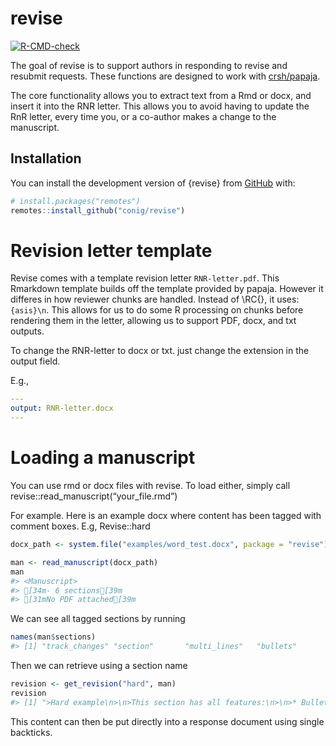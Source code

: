 
<!-- README.md is generated from README.Rmd. Please edit that file -->

# revise

<!-- badges: start -->

[![R-CMD-check](https://github.com/conig/revise/workflows/R-CMD-check/badge.svg)](https://github.com/conig/revise/actions)
<!-- badges: end -->

The goal of revise is to support authors in responding to revise and
resubmit requests. These functions are designed to work with
[crsh/papaja](https://github.com/crsh/papaja).

The core functionality allows you to extract text from a Rmd or docx, and insert it into the RNR letter.
This allows you to avoid having to update the RnR letter, every time you, or a co-author makes a change to the manuscript.

## Installation

You can install the development version of {revise} from
[GitHub](https://github.com/conig/revise) with:

``` r
# install.packages("remotes")
remotes::install_github("conig/revise")
```

# Revision letter template

Revise comes with a template revision letter `RNR-letter.pdf`.
This Rmarkdown template builds off the template provided by papaja.
However it differes in how reviewer chunks are handled. Instead of \RC{}, it uses: ```{asis}\n```.
This allows for us to do some R processing on chunks before rendering them in the letter, allowing us to support PDF, docx, and txt outputs.

To change the RNR-letter to docx or txt. just change the extension in the output field.

E.g.,

```yaml
---
output: RNR-letter.docx
---
```

# 


# Loading a manuscript

You can use rmd or docx files with revise. To load either, simply call
revise::read_manuscript(“your_file.rmd”)

For example. Here is an example docx where content has been tagged with
comment boxes. E.g, Revise::hard

``` r
docx_path <- system.file("examples/word_test.docx", package = "revise")

man <- read_manuscript(docx_path)
man
#> <Manuscript>
#> [34m- 6 sections[39m
#> [31mNo PDF attached[39m
```

We can see all tagged sections by running

``` r
names(man$sections)
#> [1] "track_changes" "section"       "multi_lines"   "bullets"       "hard"          "numbered"
```

Then we can retrieve using a section name

``` r
revision <- get_revision("hard", man)
revision
#> [1] ">Hard example\n>\n>This section has all features:\n>\n>* Bullet1\n>\n>* Bullet2\n>\n>* Bullet3\n>\n>Some more text is here."
```

This content can then be put directly into a response document using
single backticks.
